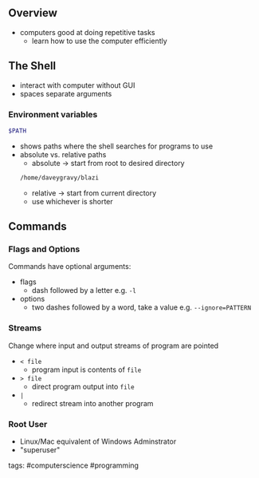 ## Overview
* computers good at doing repetitive tasks
	* learn how to use the computer efficiently
## The Shell
* interact with computer without GUI
* spaces separate arguments
###  Environment variables
``` bash
$PATH
```
* shows paths where the shell searches for programs to use
* absolute vs. relative paths
	* absolute -> start from root to desired directory
	```bash
	/home/daveygravy/blazi
	```
	* relative  -> start from current directory
	* use whichever is shorter

## Commands
### Flags and Options
Commands have optional arguments:
* flags
	*	dash followed by a letter e.g. `-l`
*	options
	*	two dashes followed by a word, take a value e.g. `--ignore=PATTERN`
### Streams
Change where input and output streams of program are pointed
* `< file`
	* program input is contents of `file`
* `> file` 
	* direct program output into `file`
* `|` 
	* redirect stream into another program
### Root User
* Linux/Mac equivalent of Windows Adminstrator
* "superuser"

tags: #computerscience #programming 